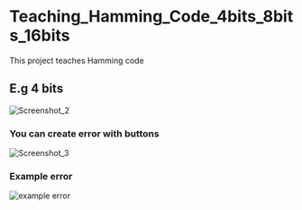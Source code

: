 # Teaching_Hamming_Code_4bits_8bits_16bits
This project teaches Hamming code
## E.g 4 bits ##
![Screenshot_2](https://user-images.githubusercontent.com/75725469/191242900-98748661-3dea-4dfa-8214-97e333db42ca.png)

### You can create error with buttons ###
![Screenshot_3](https://user-images.githubusercontent.com/75725469/191243286-4f65da67-7527-47c6-81b8-779a42799fde.png)


### Example error ###

![example error](https://user-images.githubusercontent.com/75725469/191244182-9abec39b-aaf4-4087-a0d5-cade31f9e5b0.png)

